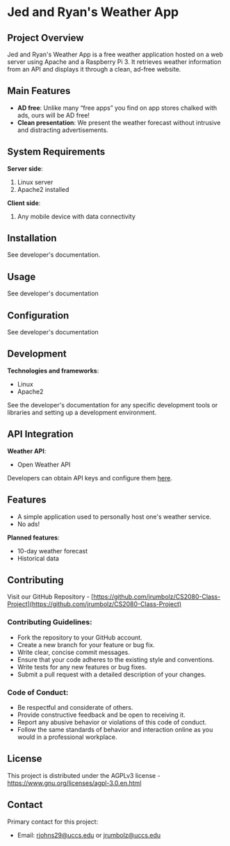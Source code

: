 
# Jed and Ryan's Weather App

## Project Overview
Jed and Ryan's Weather App is a free weather application hosted on a web server using Apache and a Raspberry Pi 3. It retrieves weather information from an API and displays it through a clean, ad-free website.

## Main Features
- **AD free**: Unlike many “free apps” you find on app stores chalked with ads, ours will be AD free!
- **Clean presentation**: We present the weather forecast without intrusive and distracting advertisements.

## System Requirements
**Server side**:
1. Linux server
2. Apache2 installed

**Client side**:
1. Any mobile device with data connectivity

## Installation
See developer's documentation.

## Usage
See developer's documentation 

## Configuration
See developer's documentation

## Development
**Technologies and frameworks**:
- Linux
- Apache2

See the developer's documentation for any specific development tools or libraries and setting up a development environment.

## API Integration
**Weather API**:
- Open Weather API

Developers can obtain API keys and configure them [here](https://home.openweathermap.org/api_keys).

## Features
- A simple application used to personally host one's weather service.
- No ads!

**Planned features**:
- 10-day weather forecast
- Historical data

## Contributing
Visit our GitHub Repository - [https://github.com/jrumbolz/CS2080-Class-Project](https://github.com/jrumbolz/CS2080-Class-Project)

### Contributing Guidelines:
- Fork the repository to your GitHub account.
- Create a new branch for your feature or bug fix.
- Write clear, concise commit messages.
- Ensure that your code adheres to the existing style and conventions.
- Write tests for any new features or bug fixes.
- Submit a pull request with a detailed description of your changes.

### Code of Conduct:
- Be respectful and considerate of others.
- Provide constructive feedback and be open to receiving it.
- Report any abusive behavior or violations of this code of conduct.
- Follow the same standards of behavior and interaction online as you would in a professional workplace.

## License
This project is distributed under the AGPLv3 license - https://www.gnu.org/licenses/agpl-3.0.en.html

## Contact
Primary contact for this project:
- Email: rjohns29@uccs.edu or jrumbolz@uccs.edu
